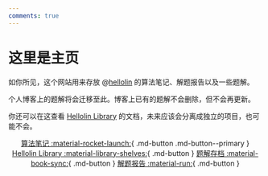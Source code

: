 ```yaml
---
comments: true
---
```


# 这里是主页

如你所见，这个网站用来存放 @[hellolin](https://hellolin.top/) 的算法笔记、解题报告以及一些题解。

个人博客上的题解将会迁移至此。博客上已有的题解不会删除，但不会再更新。

你还可以在这查看 [Hellolin Library](https://github.com/hellolin-oi/Hellolin-Library/) 的文档，未来应该会分离成独立的项目，也可能不会。

<center>

[算法笔记 :material-rocket-launch:](algo/index.md){ .md-button .md-button--primary }
[Hellolin Library :material-library-shelves:](library/index.md){ .md-button }
[题解存档 :material-book-sync:](solutions/index.md){ .md-button }
[解题报告 :material-run:](report/index.md){ .md-button }

</center>